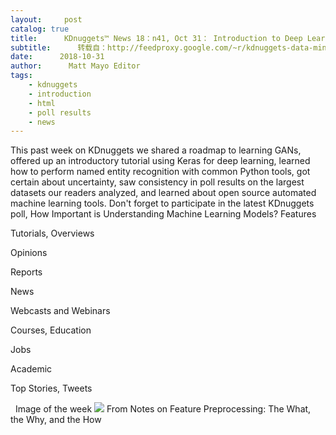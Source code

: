 ```yaml
---
layout:     post
catalog: true
title:      KDnuggets™ News 18：n41, Oct 31： Introduction to Deep Learning with Keras; Easy Named Entity Recognition with Scikit-Learn
subtitle:      转载自：http://feedproxy.google.com/~r/kdnuggets-data-mining-analytics/~3/PaZhxwT9jD4/n41.html
date:      2018-10-31
author:      Matt Mayo Editor
tags:
    - kdnuggets
    - introduction
    - html
    - poll results
    - news
---
```


This past week on KDnuggets we shared a roadmap to learning GANs, offered up an introductory tutorial using Keras for deep learning, learned how to perform named entity recognition with common Python tools, got certain about uncertainty, saw consistency in poll results on the largest datasets our readers analyzed, and learned about open source automated machine learning tools. Don't forget to participate in the latest KDnuggets poll, How Important is Understanding Machine Learning Models?
Features

Tutorials, Overviews

Opinions

Reports

News

Webcasts and Webinars

Courses, Education

Jobs

Academic

Top Stories, Tweets



  Image of the week
![](http://feedproxy.google.com/wp-content/uploads/original-zeroed-normalized.jpeg)
From Notes on Feature Preprocessing: The What, the Why, and the How 






